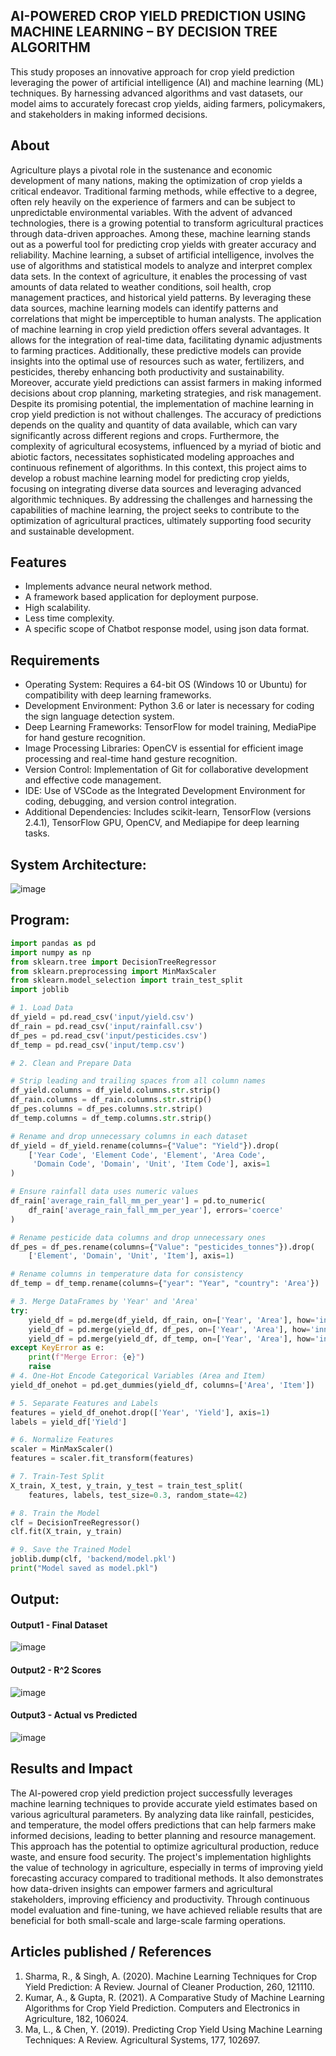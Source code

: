 ## AI-POWERED CROP YIELD PREDICTION USING MACHINE LEARNING – BY DECISION TREE ALGORITHM
This study proposes an innovative approach for crop yield prediction leveraging the power of artificial intelligence (AI) and machine learning (ML) techniques. By harnessing advanced algorithms and vast datasets, our model aims to accurately forecast crop yields, aiding farmers, policymakers, and stakeholders in making informed decisions. 

## About
Agriculture plays a pivotal role in the sustenance and economic development of many nations, making the optimization of crop yields a critical endeavor. Traditional farming methods, while effective to a degree, often rely heavily on the experience of farmers and can be subject to unpredictable environmental variables. With the advent of advanced technologies, there is a growing potential to transform agricultural practices through data-driven approaches. Among these, machine learning stands out as a powerful tool for predicting crop yields with greater accuracy and reliability.
Machine learning, a subset of artificial intelligence, involves the use of algorithms and statistical models to analyze and interpret complex data sets. In the context of agriculture, it enables the processing of vast amounts of data related to weather conditions, soil health, crop management practices, and historical yield patterns. By leveraging these data sources, machine learning models can identify patterns and correlations that might be imperceptible to human analysts.
The application of machine learning in crop yield prediction offers several advantages. It allows for the integration of real-time data, facilitating dynamic adjustments to farming practices. Additionally, these predictive models can provide insights into the optimal use of resources such as water, fertilizers, and pesticides, thereby enhancing both productivity and sustainability. Moreover, accurate yield predictions can assist farmers in making informed decisions about crop planning, marketing strategies, and risk management.
Despite its promising potential, the implementation of machine learning in crop yield prediction is not without challenges. The accuracy of predictions depends on the quality  and quantity of data available, which can vary significantly across different regions and crops. Furthermore, the complexity of agricultural ecosystems, influenced by a myriad of biotic and abiotic factors, necessitates sophisticated modeling approaches and continuous refinement of algorithms.
In this context, this project aims to develop a robust machine learning model for predicting crop yields, focusing on integrating diverse data sources and leveraging advanced algorithmic techniques. By addressing the challenges and harnessing the capabilities of machine learning, the project seeks to contribute to the optimization of agricultural practices, ultimately supporting food security and sustainable development.


## Features
<!--List the features of the project as shown below-->
- Implements advance neural network method.
- A framework based application for deployment purpose.
- High scalability.
- Less time complexity.
- A specific scope of Chatbot response model, using json data format.

## Requirements
<!--List the requirements of the project as shown below-->
* Operating System: Requires a 64-bit OS (Windows 10 or Ubuntu) for compatibility with deep learning frameworks.
* Development Environment: Python 3.6 or later is necessary for coding the sign language detection system.
* Deep Learning Frameworks: TensorFlow for model training, MediaPipe for hand gesture recognition.
* Image Processing Libraries: OpenCV is essential for efficient image processing and real-time hand gesture recognition.
* Version Control: Implementation of Git for collaborative development and effective code management.
* IDE: Use of VSCode as the Integrated Development Environment for coding, debugging, and version control integration.
* Additional Dependencies: Includes scikit-learn, TensorFlow (versions 2.4.1), TensorFlow GPU, OpenCV, and Mediapipe for deep learning tasks.

## System Architecture:
![image](https://github.com/user-attachments/assets/72a998ca-85c6-47ba-b9e0-7cbbc5f19ba0)

## Program:
```py
import pandas as pd
import numpy as np
from sklearn.tree import DecisionTreeRegressor
from sklearn.preprocessing import MinMaxScaler
from sklearn.model_selection import train_test_split
import joblib

# 1. Load Data
df_yield = pd.read_csv('input/yield.csv')
df_rain = pd.read_csv('input/rainfall.csv')
df_pes = pd.read_csv('input/pesticides.csv')
df_temp = pd.read_csv('input/temp.csv')

# 2. Clean and Prepare Data

# Strip leading and trailing spaces from all column names
df_yield.columns = df_yield.columns.str.strip()
df_rain.columns = df_rain.columns.str.strip()
df_pes.columns = df_pes.columns.str.strip()
df_temp.columns = df_temp.columns.str.strip()

# Rename and drop unnecessary columns in each dataset
df_yield = df_yield.rename(columns={"Value": "Yield"}).drop(
    ['Year Code', 'Element Code', 'Element', 'Area Code', 
     'Domain Code', 'Domain', 'Unit', 'Item Code'], axis=1
)

# Ensure rainfall data uses numeric values
df_rain['average_rain_fall_mm_per_year'] = pd.to_numeric(
    df_rain['average_rain_fall_mm_per_year'], errors='coerce'
)

# Rename pesticide data columns and drop unnecessary ones
df_pes = df_pes.rename(columns={"Value": "pesticides_tonnes"}).drop(
    ['Element', 'Domain', 'Unit', 'Item'], axis=1)

# Rename columns in temperature data for consistency
df_temp = df_temp.rename(columns={"year": "Year", "country": 'Area'})

# 3. Merge DataFrames by 'Year' and 'Area'
try:
    yield_df = pd.merge(df_yield, df_rain, on=['Year', 'Area'], how='inner')
    yield_df = pd.merge(yield_df, df_pes, on=['Year', 'Area'], how='inner')
    yield_df = pd.merge(yield_df, df_temp, on=['Year', 'Area'], how='inner')
except KeyError as e:
    print(f"Merge Error: {e}")
    raise
# 4. One-Hot Encode Categorical Variables (Area and Item)
yield_df_onehot = pd.get_dummies(yield_df, columns=['Area', 'Item'])

# 5. Separate Features and Labels
features = yield_df_onehot.drop(['Year', 'Yield'], axis=1)
labels = yield_df['Yield']

# 6. Normalize Features
scaler = MinMaxScaler()
features = scaler.fit_transform(features)

# 7. Train-Test Split
X_train, X_test, y_train, y_test = train_test_split(
    features, labels, test_size=0.3, random_state=42)

# 8. Train the Model
clf = DecisionTreeRegressor()
clf.fit(X_train, y_train)

# 9. Save the Trained Model
joblib.dump(clf, 'backend/model.pkl')
print("Model saved as model.pkl")

```
## Output:

#### Output1 - Final Dataset
![image](https://github.com/user-attachments/assets/3a730a9c-e9bd-4257-b1d0-3523323fc197)

#### Output2 - R^2 Scores
![image](https://github.com/user-attachments/assets/952f492c-300a-4191-b2f5-41d390792fd4)

#### Output3 - Actual vs Predicted
![image](https://github.com/user-attachments/assets/b883a3f6-b0ed-4a9f-8f52-8e1a59769d26)



## Results and Impact
The AI-powered crop yield prediction project successfully leverages machine learning techniques to provide accurate yield estimates based on various agricultural parameters. By analyzing data like rainfall, pesticides, and temperature, the model offers predictions that can help farmers make informed decisions, leading to better planning and resource management. This approach has the potential to optimize agricultural production, reduce waste, and ensure food security.
The project's implementation highlights the value of technology in agriculture, especially in terms of improving yield forecasting accuracy compared to traditional methods. It also demonstrates how data-driven insights can empower farmers and agricultural stakeholders, improving efficiency and productivity. Through continuous model evaluation and fine-tuning, we have achieved reliable results that are beneficial for both small-scale and large-scale farming operations.

## Articles published / References
1. Sharma, R., & Singh, A. (2020). Machine Learning Techniques for Crop Yield Prediction: A Review. Journal of Cleaner Production, 260, 121110.
2. Kumar, A., & Gupta, R. (2021). A Comparative Study of Machine Learning Algorithms for Crop Yield Prediction. Computers and Electronics in Agriculture, 182, 106024.
3. Ma, L., & Chen, Y. (2019). Predicting Crop Yield Using Machine Learning Techniques: A Review. Agricultural Systems, 177, 102697.



